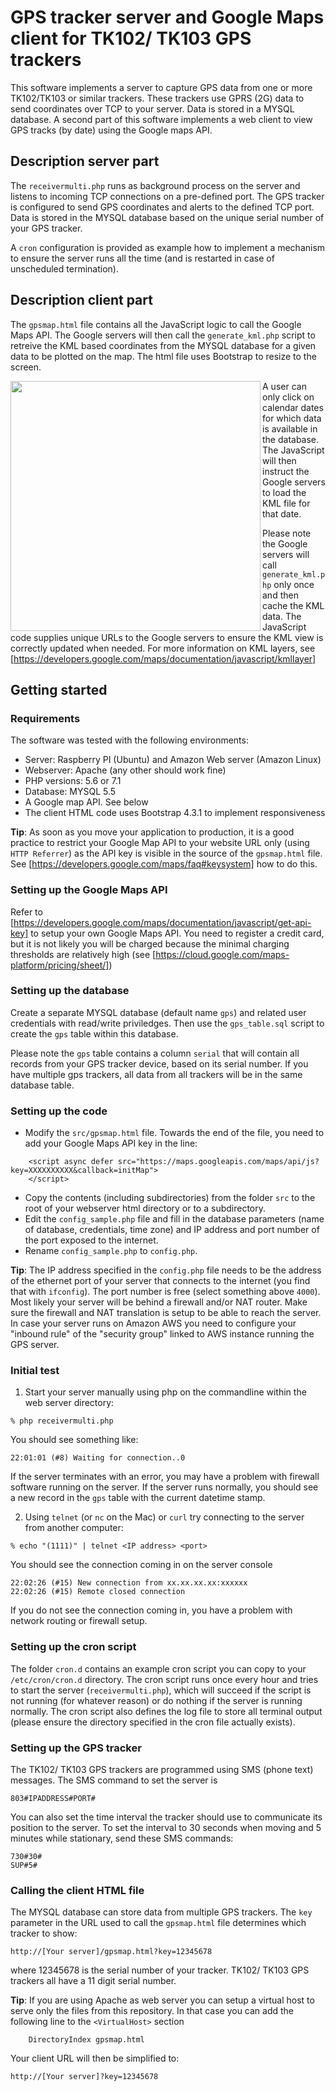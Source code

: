 # GPS tracker server and Google Maps client for TK102/ TK103 GPS trackers

This software implements a server to capture GPS data from one or more TK102/TK103 or similar trackers. These trackers use GPRS (2G) data to send coordinates over TCP to your server. Data is stored in a MYSQL database. A second part of this software implements a web client to view GPS tracks (by date) using the Google maps API.

## Description server part

The ```receivermulti.php``` runs as background process on the server and listens to incoming TCP connections on a pre-defined port. The GPS tracker is configured to send GPS coordinates and alerts to the defined TCP port. Data is stored in the MYSQL database based on the unique serial number of your GPS tracker. 

A ```cron``` configuration is provided as example how to implement a mechanism to ensure the server runs all the time (and is restarted in case of unscheduled termination).

## Description client part

The ```gpsmap.html``` file contains all the JavaScript logic to call the Google Maps API. The Google servers will then call the ```generate_kml.php``` script to retreive the KML based coordinates from the MYSQL database for a given data to be plotted on the map. The html file uses Bootstrap to resize to the screen.

<img src="https://github.com/bmellink/GPS_Tracker_Server/raw/master/WebsiteClientView.png" align="left" height="400">

A user can only click on calendar dates for which data is available in the database. The JavaScript will then instruct the Google servers to load the KML file for that date. 

Please note the Google servers will call ```generate_kml.php``` only once and then cache the KML data. The JavaScript code supplies unique URLs to the Google servers to ensure the KML view is correctly updated when needed. For more information on KML layers, see [https://developers.google.com/maps/documentation/javascript/kmllayer]

## Getting started

### Requirements
The software was tested with the following environments:
- Server: Raspberry PI (Ubuntu) and Amazon Web server (Amazon Linux)
- Webserver: Apache (any other should work fine)
- PHP versions: 5.6 or 7.1
- Database: MYSQL 5.5
- A Google map API. See below
- The client HTML code uses Bootstrap 4.3.1 to implement responsiveness

**Tip**: As soon as you move your application to production, it is a good practice to restrict your Google Map API to your website URL only (using ```HTTP Referrer```) as the API key is visible in the source of the ```gpsmap.html``` file. See [https://developers.google.com/maps/faq#keysystem] how to do this.

### Setting up the Google Maps API

Refer to [https://developers.google.com/maps/documentation/javascript/get-api-key] to setup your own Google Maps API. You need to register a credit card, but it is not likely you will be charged because the minimal charging thresholds are relatively high (see [https://cloud.google.com/maps-platform/pricing/sheet/])

### Setting up the database

Create a separate MYSQL database (default name ```gps```) and related user credentials with read/write priviledges. Then use the ```gps_table.sql``` script to create the ```gps``` table within this database.

Please note the ```gps``` table contains a column ```serial``` that will contain all records from your GPS tracker device, based on its serial number. If you have multiple gps trackers, all data from all trackers will be in the same database table.

### Setting up the code

- Modify the ```src/gpsmap.html``` file. Towards the end of the file, you need to add your Google Maps API key in the line:
```
	<script async defer src="https://maps.googleapis.com/maps/api/js?key=XXXXXXXXXX&callback=initMap">
	</script>
```

- Copy the contents (including subdirectories) from the folder ```src``` to the root of your webserver html directory or to a subdirectory.
- Edit the ```config_sample.php``` file and fill in the database parameters (name of database, credentials, time zone) and IP address and port number of the port exposed to the internet.
- Rename ```config_sample.php``` to ```config.php```.

**Tip**: The IP address specified in the ```config.php``` file needs to be the address of the ethernet port of your server that connects to the internet (you find that with ```ifconfig```). The port number is free (select something above ```4000```). Most likely your server will be behind a firewall and/or NAT router. Make sure the firewall and NAT translation is setup to be able to reach the server. In case your server runs on Amazon AWS you need to configure your "inbound rule" of the "security group" linked to AWS instance running the GPS server.

### Initial test

1. Start your server manually using php on the commandline within the web server directory:
```
% php receivermulti.php
```

You should see something like:
```
22:01:01 (#8) Waiting for connection..0
```
If the server terminates with an error, you may have a problem with firewall software running on the server. If the server runs normally, you should see a new record in the ```gps``` table with the current datetime stamp.

2. Using ```telnet``` (or ```nc``` on the Mac) or ```curl``` try connecting to the server from another computer:
```
% echo "(1111)" | telnet <IP address> <port>
```

You should see the connection coming in on the server console
```
22:02:26 (#15) New connection from xx.xx.xx.xx:xxxxxx
22:02:26 (#15) Remote closed connection
```
If you do not see the connection coming in, you have a problem with network routing or firewall setup.

### Setting up the cron script

The folder ```cron.d``` contains an example cron script you can copy to your ```/etc/cron/cron.d``` directory. The cron script runs once every hour and tries to start the server (```receivermulti.php```), which will succeed if the script is not running (for whatever reason) or do nothing if the server is running normally. The cron script also defines the log file to store all terminal output (please ensure the directory specified in the cron file actually exists). 

### Setting up the GPS tracker

The TK102/ TK103 GPS trackers are programmed using SMS (phone text) messages. The SMS command to set the server is 
```
803#IPADDRESS#PORT#
```
You can also set the time interval the tracker should use to communicate its position to the server. To set the interval to 30 seconds when moving and 5 minutes while stationary, send these SMS commands:
```
730#30#
SUP#5#
```

### Calling the client HTML file

The MYSQL database can store data from multiple GPS trackers. The ```key``` parameter in the URL used to call the ```gpsmap.html``` file determines which tracker to show:
```
http://[Your server]/gpsmap.html?key=12345678
```
where 12345678 is the serial number of your tracker. TK102/ TK103 GPS trackers all have a 11 digit serial number.

**Tip**: If you are using Apache as web server you can setup a virtual host to serve only the files from this repository. In that case you can add the following line to the ```<VirtualHost>``` section
```
	DirectoryIndex gpsmap.html
```
Your client URL will then be simplified to:
```
http://[Your server]?key=12345678
```
